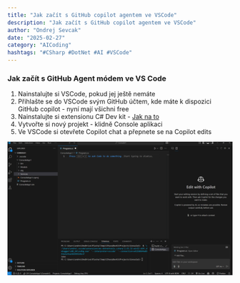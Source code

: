 ```yaml
---
title: "Jak začít s GitHub copilot agentem ve VSCode"
description: "Jak začít s GitHub copilot agentem ve VSCode"
author: "Ondrej Sevcak"
date: "2025-02-27"
category: "AICoding"
hashtags: "#CSharp #DotNet #AI #VSCode"
---
```


### Jak začít s GitHub Agent módem ve VS Code

1. Nainstalujte si VSCode, pokud jej ještě nemáte
2. Přihlašte se do VSCode svým GitHub účtem, kde máte k dispozici GitHub copilot - nyní mají všichni free
3. Nainstalujte si extensionu C# Dev kit - [Jak na to](https://code.visualstudio.com/docs/csharp/get-started)
4. Vytvořte si nový projekt - klidně Console aplikaci
5. Ve VSCode si otevřete Copilot chat a přepnete se na Copilot edits

![VSCode](https://raw.githubusercontent.com/OndrejSevcak/BlazorBlogStorage/refs/heads/main/Posts/AICoding/GHCopilotEditsVSCode.png)